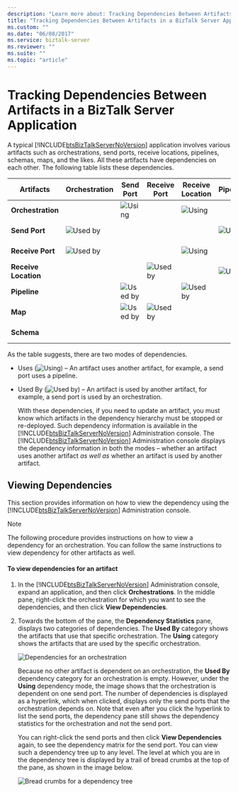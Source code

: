 ```yaml
---
description: "Learn more about: Tracking Dependencies Between Artifacts in a BizTalk Server Application"
title: "Tracking Dependencies Between Artifacts in a BizTalk Server Application"
ms.custom: ""
ms.date: "06/08/2017"
ms.service: biztalk-server
ms.reviewer: ""
ms.suite: ""
ms.topic: "article"
---
```

# Tracking Dependencies Between Artifacts in a BizTalk Server Application
A typical [!INCLUDE[btsBizTalkServerNoVersion](../includes/btsbiztalkservernoversion-md.md)] application involves various artifacts such as orchestrations, send ports, receive locations, pipelines, schemas, maps, and the likes. All these artifacts have dependencies on each other. The following table lists these dependencies.  
  
|Artifacts|Orchestration|Send Port|Receive Port|Receive Location|Pipeline|Maps|Schemas|  
|---------------|-------------------|---------------|------------------|----------------------|--------------|----------|-------------|  
|**Orchestration**||![Using](../core/media/dependency-using-icon.png "Dependency_Using_Icon")||![Using](../core/media/dependency-using-icon.png "Dependency_Using_Icon")||||  
|**Send Port**|![Used by](../core/media/dependency-usedby-icon.png "Dependency_UsedBy_Icon")||||![Using](../core/media/dependency-using-icon.png "Dependency_Using_Icon")|![Using](../core/media/dependency-using-icon.png "Dependency_Using_Icon")||  
|**Receive Port**|![Used by](../core/media/dependency-usedby-icon.png "Dependency_UsedBy_Icon")|||![Using](../core/media/dependency-using-icon.png "Dependency_Using_Icon")||![Using](../core/media/dependency-using-icon.png "Dependency_Using_Icon")||  
|**Receive Location**|||![Used by](../core/media/dependency-usedby-icon.png "Dependency_UsedBy_Icon")||![Using](../core/media/dependency-using-icon.png "Dependency_Using_Icon")|||  
|**Pipeline**||![Used by](../core/media/dependency-usedby-icon.png "Dependency_UsedBy_Icon")||![Used by](../core/media/dependency-usedby-icon.png "Dependency_UsedBy_Icon")||||  
|**Map**||![Used by](../core/media/dependency-usedby-icon.png "Dependency_UsedBy_Icon")|![Used by](../core/media/dependency-usedby-icon.png "Dependency_UsedBy_Icon")||||![Using](../core/media/dependency-using-icon.png "Dependency_Using_Icon")|  
|**Schema**||||||![Used by](../core/media/dependency-usedby-icon.png "Dependency_UsedBy_Icon")||  
  
 As the table suggests, there are two modes of dependencies.  
  
- Uses (![Using](../core/media/dependency-using-icon.png "Dependency_Using_Icon")) – An artifact uses another artifact, for example, a send port uses a pipeline.  
  
- Used By (![Used by](../core/media/dependency-usedby-icon.png "Dependency_UsedBy_Icon")) – An artifact is used by another artifact, for example, a send port is used by an orchestration.  
  
  With these dependencies, if you need to update an artifact, you must know which artifacts in the dependency hierarchy must be stopped or re-deployed. Such dependency information is available in the [!INCLUDE[btsBizTalkServerNoVersion](../includes/btsbiztalkservernoversion-md.md)] Administration console. The [!INCLUDE[btsBizTalkServerNoVersion](../includes/btsbiztalkservernoversion-md.md)] Administration console displays the dependency information in both the modes – whether an artifact uses another artifact *as well as* whether an artifact is used by another artifact.  
  
## Viewing Dependencies  
 This section provides information on how to view the dependency using the [!INCLUDE[btsBizTalkServerNoVersion](../includes/btsbiztalkservernoversion-md.md)] Administration console.  
  
> [!NOTE]
>  The following procedure provides instructions on how to view a dependency for an orchestration. You can follow the same instructions to view dependency for other artifacts as well.  
  
#### To view dependencies for an artifact  
  
1. In the [!INCLUDE[btsBizTalkServerNoVersion](../includes/btsbiztalkservernoversion-md.md)] Administration console, expand an application, and then click **Orchestrations**. In the middle pane, right-click the orchestration for which you want to see the dependencies, and then click **View Dependencies**.  
  
2. Towards the bottom of the pane, the **Dependency Statistics** pane, displays two categories of dependencies. The **Used By** category shows the artifacts that use that specific orchestration. The **Using** category shows the artifacts that are used by the specific orchestration.  
  
    ![Dependencies for an orchestration](../core/media/dependency-orchestration.jpg "Dependency_Orchestration")  
  
    Because no other artifact is dependent on an orchestration, the **Used By** dependency category for an orchestration is empty. However, under the **Using** dependency mode, the image shows that the orchestration is dependent on one send port. The number of dependencies is displayed as a hyperlink, which when clicked, displays only the send ports that the orchestration depends on. Note that even after you click the hyperlink to list the send ports, the dependency pane still shows the dependency statistics for the orchestration and not the send port.  
  
    You can right-click the send ports and then click **View Dependencies** again, to see the dependency matrix for the send port. You can view such a dependency tree up to any level. The level at which you are in the dependency tree is displayed by a trail of bread crumbs at the top of the pane, as shown in the image below.  
  
    ![Bread crumbs for a dependency tree](../core/media/dependency-breadcrumbs.jpg "Dependency_BreadCrumbs")
